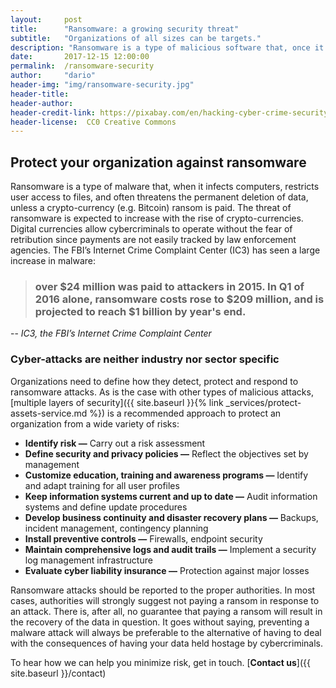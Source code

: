 ```yaml
---
layout:     post
title:      "Ransomware: a growing security threat"
subtitle:   "Organizations of all sizes can be targets."
description: "Ransomware is a type of malicious software that, once it infects computers, restricts access to files unless a crypto-currency ransom (e.g. Bitcoin) is paid."
date:       2017-12-15 12:00:00
permalink:  /ransomware-security
author:     "dario"
header-img: "img/ransomware-security.jpg"
header-title:
header-author:
header-credit-link: https://pixabay.com/en/hacking-cyber-crime-security-hacker-2077124/
header-license:  CC0 Creative Commons
---
```


## Protect your organization against ransomware
Ransomware is a type of malware that, when it infects computers, restricts user access to files, and often threatens the permanent deletion of data, unless a crypto-currency (e.g. Bitcoin) ransom is paid. The threat of ransomware is expected to increase with the rise of crypto-currencies. Digital currencies allow cybercriminals to operate without the fear of retribution since payments are not easily tracked by law enforcement agencies. The FBI’s Internet Crime Complaint Center (IC3) has seen a large increase in malware:

> ### over $24 million was paid to attackers in 2015. In Q1 of 2016 alone, ransomware costs rose to $209 million, and is projected to reach $1 billion by year's end.
-- <cite>IC3, the FBI’s Internet Crime Complaint Center</cite>  

### Cyber-attacks are neither industry nor sector specific

Organizations need to define how they detect, protect and respond to ransomware attacks. As is the case with other types of malicious attacks, [multiple layers of security]({{ site.baseurl }}{% link _services/protect-assets-service.md %}) is a recommended approach to protect an organization from a wide variety of risks:

* **Identify risk —** Carry out a risk assessment
* **Define security and privacy policies —** Reflect the objectives set by management
* **Customize education, training and awareness programs —** Identify and adapt training for all user profiles
* **Keep information systems current and up to date —** Audit information systems and define update procedures
* **Develop business continuity and disaster recovery plans —** Backups, incident management, contingency planning
* **Install preventive controls —** Firewalls, endpoint security
* **Maintain comprehensive logs and audit trails —** Implement a security log management infrastructure
* **Evaluate cyber liability insurance —** Protection against major losses

Ransomware attacks should be reported to the proper authorities. In most cases, authorities will strongly suggest not paying a ransom in response to an attack. There is, after all, no guarantee that paying a ransom will result in the recovery of the data in question. It goes without saying, preventing a malware attack will always be preferable to the alternative of having to deal with the consequences of having your data held hostage by cybercriminals.

To hear how we can help you minimize risk, get in touch. [**Contact us**]({{ site.baseurl }}/contact)
